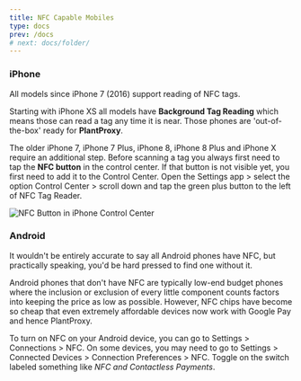 ```yaml
---
title: NFC Capable Mobiles
type: docs
prev: /docs
# next: docs/folder/
---
```

### iPhone

All models since iPhone 7 (2016) support reading of NFC tags.

Starting with iPhone XS all models have **Background Tag Reading** which means those can read a tag any time it is near. Those phones are 'out-of-the-box' ready for **PlantProxy**.

The older iPhone 7, iPhone 7 Plus, iPhone 8, iPhone 8 Plus and iPhone X require an additional step. Before scanning a tag you always first need to tap the **NFC button** in the control center. If that button is not visible yet, you first need to add it to the Control Center. Open the Settings app > select the option Control Center > scroll down and tap the green plus button to the left of NFC Tag Reader.

![NFC Button in iPhone Control Center](/images/activate-nfc-tag-reader.jpg)

### Android

It wouldn't be entirely accurate to say all Android phones have NFC, but practically speaking, you'd be hard pressed to find one without it.

Android phones that don't have NFC are typically low-end budget phones where the inclusion or exclusion of every little component counts factors into keeping the price as low as possible. However, NFC chips have become so cheap that even extremely affordable devices now work with Google Pay and hence PlantProxy.

To turn on NFC on your Android device, you can go to Settings > Connections > NFC. On some devices, you may need to go to Settings > Connected Devices > Connection Preferences > NFC. 
Toggle on the switch labeled something like *NFC and Contactless Payments*.



